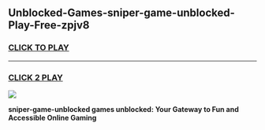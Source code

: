 
## Unblocked-Games-sniper-game-unblocked-Play-Free-zpjv8
<h3>
<a href="https://premium76.site?title=sniper-game-unblocked&ref=20A">CLICK TO PLAY</a></h3>
<hr>

<h3>
<a href="https://premium76.site?title=sniper-game-unblocked&ref=20A">CLICK 2 PLAY</a>
  
</h3>

<a href="https://premium76.site?title=sniper-game-unblocked&ref=20A"><img src="https://clearcache.store/games.png"></a>


**sniper-game-unblocked games unblocked: Your Gateway to Fun and Accessible Online Gaming**
